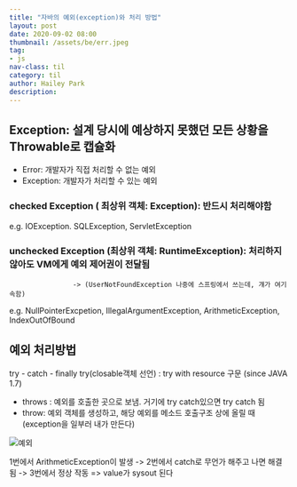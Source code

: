 ```yaml
---
title: "자바의 예외(exception)와 처리 방법"
layout: post
date: 2020-09-02 08:00
thumbnail: /assets/be/err.jpeg
tag:
- js
nav-class: til
category: til
author: Hailey Park
description: 
---
```


## Exception: 설계 당시에 예상하지 못했던 모든 상황을 Throwable로 캡슐화

- Error: 개발자가 직접 처리할 수 없는 예외
- Exception: 개발자가 처리할 수 있는 예외

### checked Exception ( 최상위 객체: Exception): 반드시 처리해야함

e.g. IOException. SQLException, ServletException

### unchecked Exception (최상위 객체: RuntimeException): 처리하지 않아도 VM에게 예외 제어권이 전달됨

                    -> (UserNotFoundException 나중에 스프링에서 쓰는데, 걔가 여기 속함)  
e.g. NullPointerExcpetion, IllegalArgumentException, ArithmeticException, IndexOutOfBound

## 예외 처리방법

try - catch - finally
try(closable객체 선언) : try with resource 구문 (since JAVA 1.7)

- throws : 예외를 호출한 곳으로 보냄. 거기에 try catch있으면 try catch 됨
- throw: 예외 객체를 생성하고, 해당 예외를 메소드 호출구조 상에 올릴 때 (exception을 일부러 내가 만든다)
  
![예외](https://img1.daumcdn.net/thumb/R1280x0/?scode=mtistory2&fname=https%3A%2F%2Fblog.kakaocdn.net%2Fdn%2FKDZWN%2FbtqHT0Rh34b%2FfFzTP3wlubaRfBwUqkoL7K%2Fimg.png)

1번에서 ArithmeticException이 발생 -> 2번에서 catch로 무언가 해주고 나면 해결됨 -> 3번에서 정상 작동 => value가 sysout 된다

